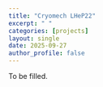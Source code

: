 ```yaml
---
title: "Cryomech LHeP22"
excerpt: " "
categories: [projects]
layout: single
date: 2025-09-27
author_profile: false
---
```


To be filled.
